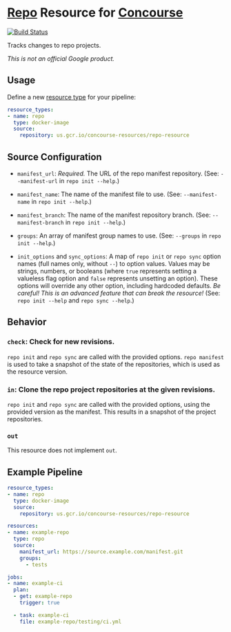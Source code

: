 # [Repo](https://source.android.com/source/using-repo) Resource for [Concourse](https://concourse.ci/)

[![Build Status](https://travis-ci.org/google/concourse-resources.svg?branch=master)](https://travis-ci.org/google/concourse-resources)

Tracks changes to repo projects.

*This is not an official Google product.*

## Usage

Define a new [resource type](https://concourse.ci/configuring-resource-types.html)
for your pipeline:

``` yaml
resource_types:
- name: repo
  type: docker-image
  source:
    repository: us.gcr.io/concourse-resources/repo-resource
```

## Source Configuration

* `manifest_url`: *Required.* The URL of the repo manifest repository.
  (See: `--manifest-url` in `repo init --help`.)

* `manifest_name`: The name of the manifest file to use.
  (See: `--manifest-name` in `repo init --help`.)

* `manifest_branch`: The name of the manifest repository branch.
  (See: `--manifest-branch` in `repo init --help`.)

* `groups`: An array of manifest group names to use.
  (See: `--groups` in `repo init --help`.)

* `init_options` and `sync_options`: A map of `repo init` or `repo sync` option
  names (full names only, without `--`) to option values. Values may be strings,
  numbers, or booleans (where `true` represents setting a valueless flag option
  and `false` represents unsetting an option). These options will override any
  other option, including hardcoded defaults.
  *Be careful! This is an advanced feature that can break the resource!*
  (See: `repo init --help` and `repo sync --help`.)

## Behavior

### `check`: Check for new revisions.

`repo init` and `repo sync` are called with the provided options. `repo
manifest` is used to take a snapshot of the state of the repositories, which is
used as the resource version.

### `in`: Clone the repo project repositories at the given revisions.

`repo init` and `repo sync` are called with the provided options, using the
provided version as the manifest. This results in a snapshot of the project
repositories.

### `out`

This resource does not implement `out`.

## Example Pipeline

``` yaml
resource_types:
- name: repo
  type: docker-image
  source:
    repository: us.gcr.io/concourse-resources/repo-resource

resources:
- name: example-repo
  type: repo
  source:
    manifest_url: https://source.example.com/manifest.git
    groups:
      - tests

jobs:
- name: example-ci
  plan:
  - get: example-repo
    trigger: true

  - task: example-ci
    file: example-repo/testing/ci.yml
```
